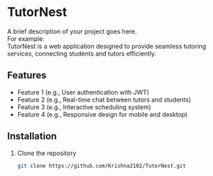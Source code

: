 # TutorNest

A brief description of your project goes here.  
For example:  
TutorNest is a web application designed to provide seamless tutoring services, connecting students and tutors efficiently.

## Features

- Feature 1 (e.g., User authentication with JWT)
- Feature 2 (e.g., Real-time chat between tutors and students)
- Feature 3 (e.g., Interactive scheduling system)
- Feature 4 (e.g., Responsive design for mobile and desktop)

## Installation

1. Clone the repository  
   ```bash
   git clone https://github.com/Krishna2102/TutorNest.git
